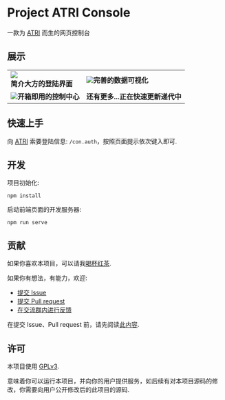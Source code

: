 # Project ATRI Console
一款为 [ATRI](https://github.com/Kyomotoi/ATRI) 而生的网页控制台

## 展示
<table>
    <tr>
        <td><img src="https://cdn.jsdelivr.net/gh/Kyomotoi/CDN@master/project/ATRI/console-show-0.jpg"></br><b>简介大方的登陆界面</b></td>
        <td><img src="https://cdn.jsdelivr.net/gh/Kyomotoi/CDN@master/project/ATRI/console-show-1.png"><b>完善的数据可视化</b></td>
    </tr>
    <tr>
    <td><img src="https://cdn.jsdelivr.net/gh/Kyomotoi/CDN@master/project/ATRI/console-show-2.jpg"><b>开箱即用的控制中心</b></td>
        <td><b>还有更多...正在快速更新递代中</b></td>
    </tr>
</table>

## 快速上手

向 [ATRI](https://github.com/Kyomotoi/ATRI) 索要登陆信息: `/con.auth`，按照页面提示依次键入即可.

## 开发
项目初始化:
```
npm install
```
启动前端页面的开发服务器:
```
npm run serve
```

## 贡献

如果你喜欢本项目，可以请我[喝杯红茶](https://afdian.net/@Kyomotoi).

如果你有想法，有能力，欢迎:
- [提交 Issue](https://github.com/Kyomotoi/ATRI/issues)
- [提交 Pull request](https://github.com/Kyomotoi/ATRI/pulls)
- [在交流群内进行反馈](https://jq.qq.com/?_wv=1027&k=WoAAYXbJ)

在提交 Issue、Pull request 前，请先阅读[此内容](https://atri.kyomotoi.moe/developer/overview/).

## 许可

本项目使用 [GPLv3](https://www.gnu.org/licenses/gpl-3.0.html).

意味着你可以运行本项目，并向你的用户提供服务，如后续有对本项目源码的修改，你需要向用户公开修改后的此项目的源码.
